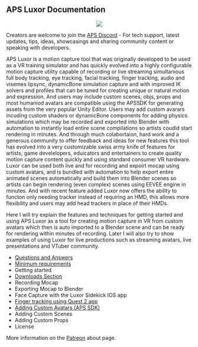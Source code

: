 ## APS Luxor Documentation

<p align="center">
  <a href="/downloads.md">
     <img src="http://www.mediafire.com/file/hmec2ssggyngld3/Luxor+Logo+Text.png">
  </a>
</p>

Creators are welcome to join the [APS Discord](https://discord.com/invite/ErZcKaQ) - For tech support, latest updates, tips, ideas, showcasings and sharing community content or speaking with developers.

APS Luxor is a motion capture tool that was originally developed to be used as a VR training simulator and has quickly evolved into a highly configurable motion capture utility capable of recording or live streaming simultanious full body tracking, eye tracking, facial tracking, finger tracking, audio and visemes lipsync, dynamicBone simulation capture and with improved IK solvers and profiles that can be tuned for creating unique or natural motion and expression. And users may include custom scenes, objs, props and most humaniod avatars are compatible using the APSSDK for generating assets from the very popular Unity Editor. Users may add custom avarars incuding custom shaders or dynamicBone components for adding physics simulations which may be recorded and exported into Blender with automation to instantly load entire scene compilations so artists coudld start rendering in minutes. And through much colabortaion, hard work and a generous community to offer feedback and ideas for new features this tool has evolved into a very customizable swiss army knife of features for artists, game develelopers, eduicators and entertainers to create quality motion capture content quickly and using standard consumer VR hardware. Luxor can be used both live and for recording and expoirt mocap using custom avatars, and is bundled with automation to help export entire animated scenes automatically and build them into Blender scenes so artists can begin rendering (even complex) scenes using EEVEE engine in minutes. And with recent feature added Luxor now offers the ability to functon only needing tracker instead of requiring an HMD, this allows more flexibility and users may add head trackers in place of their HMDs.

Here I will try explain the features and techniques for getting started and using APS Luxor as a tool for creating motion capture in VR from custom avatars which then is auto imported to a Blender scene and can be ready for rendering within minutes of recording. Later I will also try to show examples of using Luxor for live productions such as streaming avatars, live presentations and VTuber community.

- [Questions and Answers](/questions%20and%20answers.md)
- [Minimum requirements](/requirements.md)
- Getting started
- [Downloads Section](/downloads.md)
- Recording Mocap
- Exporting Mocap to Blender
- Face Capture with the Luxor Sidekick IOS app
- [Finger tracking using Quest 2 app](/quest%20finger%20tracking.md)
- [Adding Custom Avatars (APS SDK)](/apssdk.md)
- Adding Custom Scenes
- Adding Custom Props
- License

More information on the [Patreon](https://www.patreon.com/prepstudio) about page.
